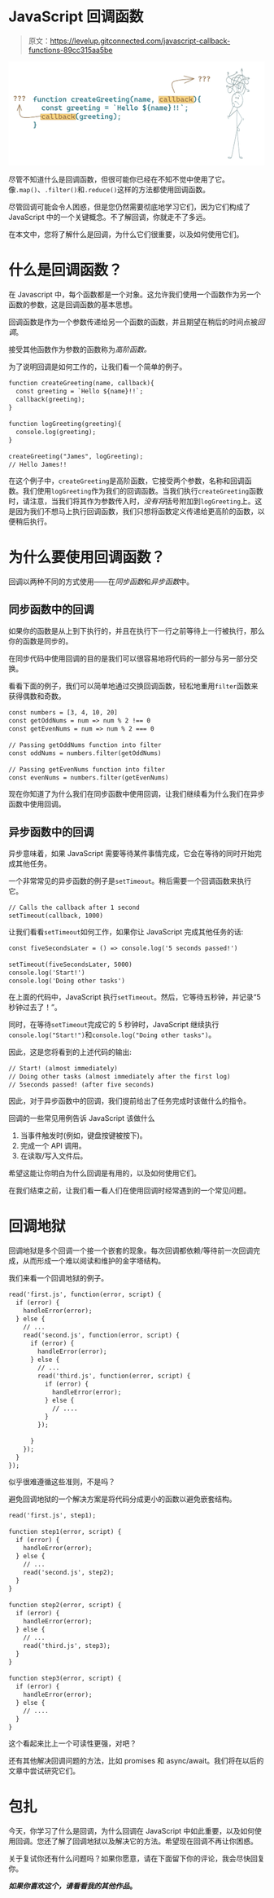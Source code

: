 # JavaScript 回调函数

> 原文：<https://levelup.gitconnected.com/javascript-callback-functions-89cc315aa5be>

![](img/e9e53640bdaba2221359f55b38e4cd35.png)

尽管不知道什么是回调函数，但很可能你已经在不知不觉中使用了它。像`.map()`、`.filter()`和`.reduce()`这样的方法都使用回调函数。

尽管回调可能会令人困惑，但是您仍然需要彻底地学习它们，因为它们构成了 JavaScript 中的一个关键概念。不了解回调，你就走不了多远。

在本文中，您将了解什么是回调，为什么它们很重要，以及如何使用它们。

# 什么是回调函数？

在 Javascript 中，每个函数都是一个对象。这允许我们使用一个函数作为另一个函数的参数，这是回调函数的基本思想。

回调函数是作为一个参数传递给另一个函数的函数，并且期望在稍后的时间点被*回调*。

接受其他函数作为参数的函数称为*高阶函数。*

为了说明回调是如何工作的，让我们看一个简单的例子。

```
function createGreeting(name, callback){ 
  const greeting = `Hello ${name}!!`;
  callback(greeting); 
}

function logGreeting(greeting){
  console.log(greeting);
}

createGreeting("James", logGreeting); 
// Hello James!!
```

在这个例子中，`createGreeting`是高阶函数，它接受两个参数，名称和回调函数。我们使用`logGreeting`作为我们的回调函数。当我们执行`createGreeting`函数时，请注意，当我们将其作为参数传入时，*没有将*括号附加到`logGreeting`上。这是因为我们不想马上执行回调函数，我们只想将函数定义传递给更高阶的函数，以便稍后执行。

# 为什么要使用回调函数？

回调以两种不同的方式使用——在*同步函数*和*异步函数*中。

## 同步函数中的回调

如果你的函数是从上到下执行的，并且在执行下一行之前等待上一行被执行，那么你的函数是同步的。

在同步代码中使用回调的目的是我们可以很容易地将代码的一部分与另一部分交换。

看看下面的例子，我们可以简单地通过交换回调函数，轻松地重用`filter`函数来获得偶数和奇数。

```
const numbers = [3, 4, 10, 20]
const getOddNums = num => num % 2 !== 0
const getEvenNums = num => num % 2 === 0

// Passing getOddNums function into filter
const oddNums = numbers.filter(getOddNums)

// Passing getEvenNums function into filter
const evenNums = numbers.filter(getEvenNums)
```

现在你知道了为什么我们在同步函数中使用回调，让我们继续看为什么我们在异步函数中使用回调。

## 异步函数中的回调

异步意味着，如果 JavaScript 需要等待某件事情完成，它会在等待的同时开始完成其他任务。

一个非常常见的异步函数的例子是`setTimeout`。稍后需要一个回调函数来执行它。

```
// Calls the callback after 1 second
setTimeout(callback, 1000)
```

让我们看看`setTimeout`如何工作，如果你让 JavaScript 完成其他任务的话:

```
const fiveSecondsLater = () => console.log('5 seconds passed!')

setTimeout(fiveSecondsLater, 5000)
console.log('Start!')
console.log('Doing other tasks')
```

在上面的代码中，JavaScript 执行`setTimeout`。然后，它等待五秒钟，并记录“5 秒钟过去了！”。

同时，在等待`setTimeout`完成它的 5 秒钟时，JavaScript 继续执行`console.log("Start!")`和`console.log("Doing other tasks")`。

因此，这是您将看到的上述代码的输出:

```
// Start! (almost immediately)
// Doing other tasks (almost immediately after the first log)
// 5seconds passed! (after five seconds)
```

因此，对于异步函数中的回调，我们提前给出了任务完成时该做什么的指令。

回调的一些常见用例告诉 JavaScript 该做什么

1.  当事件触发时(例如，键盘按键被按下)。
2.  完成一个 API 调用。
3.  在读取/写入文件后。

希望这能让你明白为什么回调是有用的，以及如何使用它们。

在我们结束之前，让我们看一看人们在使用回调时经常遇到的一个常见问题。

# 回调地狱

回调地狱是多个回调一个接一个嵌套的现象。每次回调都依赖/等待前一次回调完成，从而形成一个难以阅读和维护的金字塔结构。

我们来看一个回调地狱的例子。

```
read('first.js', function(error, script) {
  if (error) {
    handleError(error);
  } else {
    // ...
    read('second.js', function(error, script) {
      if (error) {
        handleError(error);
      } else {
        // ...
        read('third.js', function(error, script) {
          if (error) {
            handleError(error);
          } else {
            // ....
          }
        });

      }
    });
  }
});
```

似乎很难遵循这些准则，不是吗？

避免回调地狱的一个解决方案是将代码分成更小的函数以避免嵌套结构。

```
read('first.js', step1);

function step1(error, script) {
  if (error) {
    handleError(error);
  } else {
    // ...
    read('second.js', step2);
  }
}

function step2(error, script) {
  if (error) {
    handleError(error);
  } else {
    // ...
    read('third.js', step3);
  }
}

function step3(error, script) {
  if (error) {
    handleError(error);
  } else {
    // ....
  }
}
```

这个看起来比上一个可读性更强，对吧？

还有其他解决回调问题的方法，比如 promises 和 async/await。我们将在以后的文章中尝试研究它们。

# 包扎

今天，你学习了什么是回调，为什么回调在 JavaScript 中如此重要，以及如何使用回调。您还了解了回调地狱以及解决它的方法。希望现在回调不再让你困惑。

关于复试你还有什么问题吗？如果你愿意，请在下面留下你的评论，我会尽快回复你。

***如果你喜欢这个，请看看我的其他作品***[](https://tahajiru.start.page/)****。****